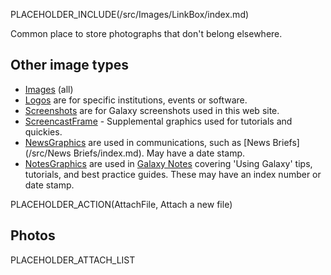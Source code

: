 PLACEHOLDER_INCLUDE(/src/Images/LinkBox/index.md)

Common place to store photographs that don't belong elsewhere.

## Other image types

* [Images](/src/Images/index.md) (all)
* [Logos](/src/Images/Logos/index.md) are for specific institutions, events or software.
* [Screenshots](/src/Images/Screenshots/index.md) are for Galaxy screenshots used in this web site.
* [ScreencastFrame](/src/Images/ScreencastFrame/index.md) - Supplemental graphics used for tutorials and quickies.
* [NewsGraphics](/src/Images/NewsGraphics/index.md) are used in communications, such as [News Briefs](/src/News Briefs/index.md). May have a date stamp.
* [NotesGraphics](/src/Images/NotesGraphics/index.md) are used in [Galaxy Notes](/src/Notes/index.md) covering 'Using Galaxy' tips, tutorials, and best practice guides. These may have an index number or date stamp.

PLACEHOLDER_ACTION(AttachFile, Attach a new file)

## Photos

PLACEHOLDER_ATTACH_LIST
